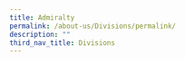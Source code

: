 ```yaml
---
title: Admiralty
permalink: /about-us/Divisions/permalink/
description: ""
third_nav_title: Divisions
---
```

